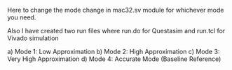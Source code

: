 Here to change the mode change in mac32.sv module for whichever mode you need.

Also I have created two run files where run.do for Questasim and  run.tcl for Vivado simulation

a) Mode 1: Low Approximation
b) Mode 2: High Approximation
c) Mode 3: Very High Approximation
d) Mode 4: Accurate Mode (Baseline Reference)
